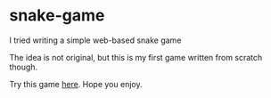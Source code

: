 # snake-game
I tried writing a simple web-based snake game

The idea is not original, but this is my first game written from scratch though.

Try this game [here](https://quocanhxemer.github.io/snake-game/). Hope you enjoy.
